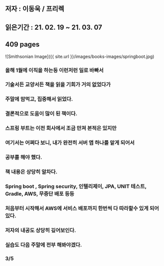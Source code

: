 ## 저자 : 이동욱  / 프리렉

## 읽은기간 : 21. 02. 19 ~ 21. 03. 07

## 409 pages

![Smithsonian Image]({{ site.url }}/images/books-images/springboot.jpg)

### 올해 1월에 이직을 하는등 이런저런 일로 바빠서

### 기술서든 교양서든 책을 읽을 기회가 거의 없었다가

### 주말에 맘먹고, 집중해서 읽었다.

### 결론적으로 도움이 많이 된 책이다.

### 스프링 부트는 이전 회사에서 조금 만져 본적은 있지만

### 여기서는 어쩌다 보니, 내가 완전히 서버 앱 하나를 맡게 되어서

### 공부를 해야 했다.

### 책 내용은 상당히 알차다.

### Spring boot , Spring security, 인텔리제이, JPA, UNIT 테스트, Gradle, AWS, 무중단 배포 등등

### 처음부터 시작해서 AWS에 서비스 배포까지 한번씩 다 따라할수 있게 되어있다.

### 저자의 내공도 상당히 깊어보인다.

### 실습도 다음 주말에 전부 해봐야겠다.

### 3/5